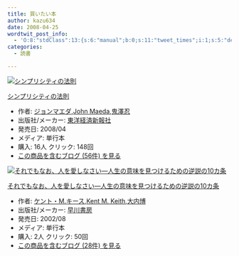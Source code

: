 ```yaml
---
title: 買いたい本
author: kazu634
date: 2008-04-25
wordtwit_post_info:
  - 'O:8:"stdClass":13:{s:6:"manual";b:0;s:11:"tweet_times";i:1;s:5:"delay";i:0;s:7:"enabled";i:1;s:10:"separation";s:2:"60";s:7:"version";s:3:"3.7";s:14:"tweet_template";b:0;s:6:"status";i:2;s:6:"result";a:0:{}s:13:"tweet_counter";i:2;s:13:"tweet_log_ids";a:1:{i:0;i:3933;}s:9:"hash_tags";a:0:{}s:8:"accounts";a:1:{i:0;s:7:"kazu634";}}'
categories:
  - 読書

---
```

<div class="section">
<div class="hatena-asin-detail">
<a href="http://www.amazon.co.jp/dp/4492556079/?tag=hatena_st1-22&ascsubtag=d-7ibv" onclick="__gaTracker('send', 'event', 'outbound-article', 'http://www.amazon.co.jp/dp/4492556079/?tag=hatena_st1-22&ascsubtag=d-7ibv', '');"><img src="https://images-na.ssl-images-amazon.com/images/I/31bTHfB7-1L._SL160_.jpg" class="hatena-asin-detail-image" alt="シンプリシティの法則" title="シンプリシティの法則" /></a></p> 
    
<div class="hatena-asin-detail-info">
<p class="hatena-asin-detail-title">
<a href="http://www.amazon.co.jp/dp/4492556079/?tag=hatena_st1-22&ascsubtag=d-7ibv" onclick="__gaTracker('send', 'event', 'outbound-article', 'http://www.amazon.co.jp/dp/4492556079/?tag=hatena_st1-22&ascsubtag=d-7ibv', 'シンプリシティの法則');">シンプリシティの法則</a>
</p>
      
<ul>
<li>
<span class="hatena-asin-detail-label">作者:</span> <a href="http://d.hatena.ne.jp/keyword/%A5%B8%A5%E7%A5%F3%A5%DE%A5%A8%A5%C0" onclick="__gaTracker('send', 'event', 'outbound-article', 'http://d.hatena.ne.jp/keyword/%A5%B8%A5%E7%A5%F3%A5%DE%A5%A8%A5%C0', 'ジョンマエダ');" class="keyword">ジョンマエダ</a>,<a href="http://d.hatena.ne.jp/keyword/John%20Maeda" onclick="__gaTracker('send', 'event', 'outbound-article', 'http://d.hatena.ne.jp/keyword/John%20Maeda', 'John Maeda');" class="keyword">John Maeda</a>,<a href="http://d.hatena.ne.jp/keyword/%B5%B4%DF%B7%C7%A6" onclick="__gaTracker('send', 'event', 'outbound-article', 'http://d.hatena.ne.jp/keyword/%B5%B4%DF%B7%C7%A6', '鬼澤忍');" class="keyword">鬼澤忍</a>
</li>
<li>
<span class="hatena-asin-detail-label">出版社/メーカー:</span> <a href="http://d.hatena.ne.jp/keyword/%C5%EC%CD%CE%B7%D0%BA%D1%BF%B7%CA%F3%BC%D2" onclick="__gaTracker('send', 'event', 'outbound-article', 'http://d.hatena.ne.jp/keyword/%C5%EC%CD%CE%B7%D0%BA%D1%BF%B7%CA%F3%BC%D2', '東洋経済新報社');" class="keyword">東洋経済新報社</a>
</li>
<li>
<span class="hatena-asin-detail-label">発売日:</span> 2008/04
</li>
<li>
<span class="hatena-asin-detail-label">メディア:</span> 単行本
</li>
<li>
<span class="hatena-asin-detail-label">購入</span>: 16人 <span class="hatena-asin-detail-label">クリック</span>: 148回
</li>
<li>
<a href="http://d.hatena.ne.jp/asin/4492556079" onclick="__gaTracker('send', 'event', 'outbound-article', 'http://d.hatena.ne.jp/asin/4492556079', 'この商品を含むブログ (56件) を見る');" target="_blank">この商品を含むブログ (56件) を見る</a>
</li>
</ul>
</div>
    
<div class="hatena-asin-detail-foot">
</div>
</div>
  
<div class="hatena-asin-detail">
<a href="http://www.amazon.co.jp/dp/4152084391/?tag=hatena_st1-22&ascsubtag=d-7ibv" onclick="__gaTracker('send', 'event', 'outbound-article', 'http://www.amazon.co.jp/dp/4152084391/?tag=hatena_st1-22&ascsubtag=d-7ibv', '');"><img src="https://images-na.ssl-images-amazon.com/images/I/51B302D03ZL._SL160_.jpg" class="hatena-asin-detail-image" alt="それでもなお、人を愛しなさい―人生の意味を見つけるための逆説の10カ条" title="それでもなお、人を愛しなさい―人生の意味を見つけるための逆説の10カ条" /></a></p> 
    
<div class="hatena-asin-detail-info">
<p class="hatena-asin-detail-title">
<a href="http://www.amazon.co.jp/dp/4152084391/?tag=hatena_st1-22&ascsubtag=d-7ibv" onclick="__gaTracker('send', 'event', 'outbound-article', 'http://www.amazon.co.jp/dp/4152084391/?tag=hatena_st1-22&ascsubtag=d-7ibv', 'それでもなお、人を愛しなさい―人生の意味を見つけるための逆説の10カ条');">それでもなお、人を愛しなさい―人生の意味を見つけるための逆説の10カ条</a>
</p>
      
<ul>
<li>
<span class="hatena-asin-detail-label">作者:</span> <a href="http://d.hatena.ne.jp/keyword/%A5%B1%A5%F3%A5%C8%A1%A6M%2E%A5%AD%A1%BC%A5%B9" onclick="__gaTracker('send', 'event', 'outbound-article', 'http://d.hatena.ne.jp/keyword/%A5%B1%A5%F3%A5%C8%A1%A6M%2E%A5%AD%A1%BC%A5%B9', 'ケント・M.キース');" class="keyword">ケント・M.キース</a>,<a href="http://d.hatena.ne.jp/keyword/Kent%20M%2E%20Keith" onclick="__gaTracker('send', 'event', 'outbound-article', 'http://d.hatena.ne.jp/keyword/Kent%20M%2E%20Keith', 'Kent M. Keith');" class="keyword">Kent M. Keith</a>,<a href="http://d.hatena.ne.jp/keyword/%C2%E7%C6%E2%C7%EE" onclick="__gaTracker('send', 'event', 'outbound-article', 'http://d.hatena.ne.jp/keyword/%C2%E7%C6%E2%C7%EE', '大内博');" class="keyword">大内博</a>
</li>
<li>
<span class="hatena-asin-detail-label">出版社/メーカー:</span> <a href="http://d.hatena.ne.jp/keyword/%C1%E1%C0%EE%BD%F1%CB%BC" onclick="__gaTracker('send', 'event', 'outbound-article', 'http://d.hatena.ne.jp/keyword/%C1%E1%C0%EE%BD%F1%CB%BC', '早川書房');" class="keyword">早川書房</a>
</li>
<li>
<span class="hatena-asin-detail-label">発売日:</span> 2002/08
</li>
<li>
<span class="hatena-asin-detail-label">メディア:</span> 単行本
</li>
<li>
<span class="hatena-asin-detail-label">購入</span>: 2人 <span class="hatena-asin-detail-label">クリック</span>: 50回
</li>
<li>
<a href="http://d.hatena.ne.jp/asin/4152084391" onclick="__gaTracker('send', 'event', 'outbound-article', 'http://d.hatena.ne.jp/asin/4152084391', 'この商品を含むブログ (28件) を見る');" target="_blank">この商品を含むブログ (28件) を見る</a>
</li>
</ul>
</div>
    
<div class="hatena-asin-detail-foot">
</div>
</div>
</div>
